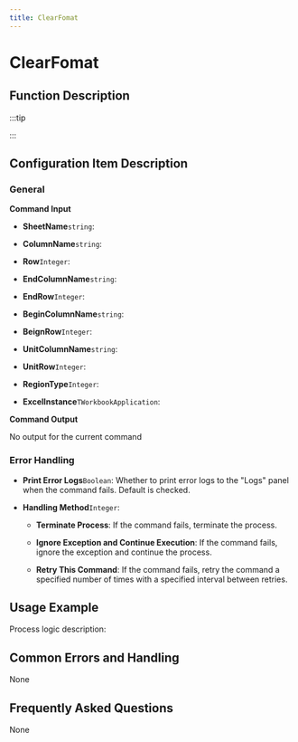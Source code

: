 ```yaml
---
title: ClearFomat
---
```


# ClearFomat

## Function Description

:::tip 

:::

## Configuration Item Description

### General

**Command Input**

- **SheetName**`string`: 

- **ColumnName**`string`: 

- **Row**`Integer`: 

- **EndColumnName**`string`: 

- **EndRow**`Integer`: 

- **BeginColumnName**`string`: 

- **BeignRow**`Integer`: 

- **UnitColumnName**`string`: 

- **UnitRow**`Integer`: 

- **RegionType**`Integer`: 

- **ExcelInstance**`TWorkbookApplication`: 


**Command Output**

No output for the current command


### Error Handling

- **Print Error Logs**`Boolean`: Whether to print error logs to the "Logs" panel when the command fails. Default is checked. 

- **Handling Method**`Integer`:

    - **Terminate Process**: If the command fails, terminate the process.

    - **Ignore Exception and Continue Execution**: If the command fails, ignore the exception and continue the process.

    - **Retry This Command**: If the command fails, retry the command a specified number of times with a specified interval between retries.

## Usage Example

Process logic description:

## Common Errors and Handling

None

## Frequently Asked Questions

None

